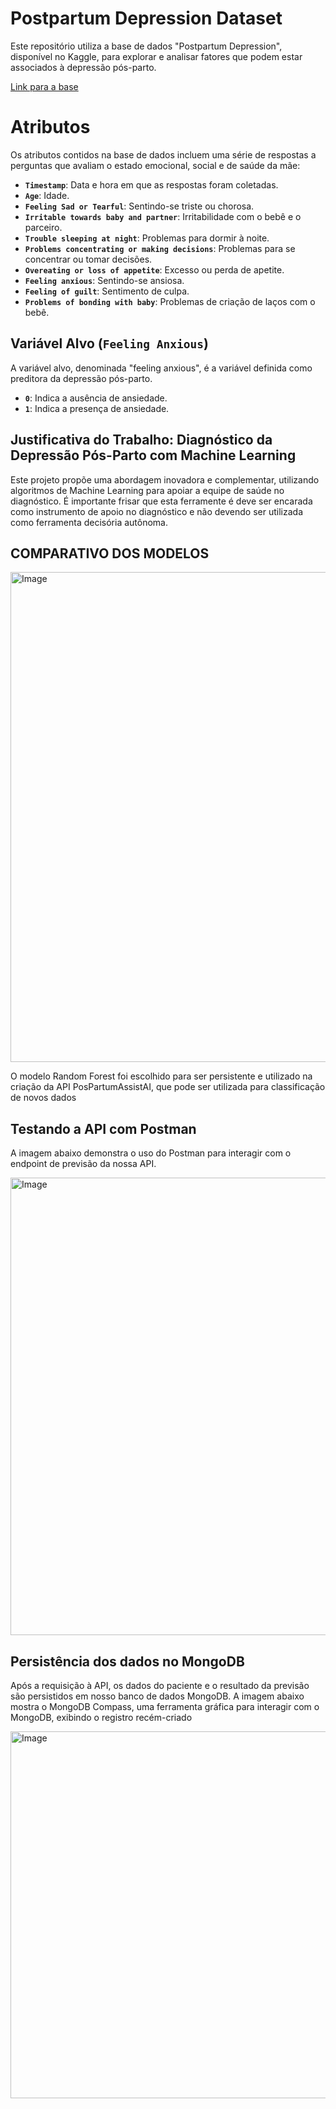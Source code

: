 <h1>Postpartum Depression Dataset</h1>
<p>Este repositório utiliza a base de dados "Postpartum Depression", disponível no Kaggle, para explorar e analisar fatores que podem estar associados à depressão pós-parto.</p>
<a href="https://www.kaggle.com/datasets/parvezalmuqtadir2348/postpartum-depression/data">Link para a base</a>
<h1>Atributos</h1>
<p>Os atributos contidos na base de dados incluem uma série de respostas a perguntas que avaliam o estado emocional, social e de saúde da mãe:</p>
<ul>
    <li><strong><code>Timestamp</code></strong>: Data e hora em que as respostas foram coletadas.</li>
    <li><strong><code>Age</code></strong>: Idade.</li>
    <li><strong><code>Feeling Sad or Tearful</code></strong>: Sentindo-se triste ou chorosa.</li>
    <li><strong><code>Irritable towards baby and partner</code></strong>: Irritabilidade com o bebê e o parceiro.</li>
    <li><strong><code>Trouble sleeping at night</code></strong>: Problemas para dormir à noite.</li>
    <li><strong><code>Problems concentrating or making decisions</code></strong>: Problemas para se concentrar ou tomar decisões.</li>
    <li><strong><code>Overeating or loss of appetite</code></strong>: Excesso ou perda de apetite.</li>
    <li><strong><code>Feeling anxious</code></strong>: Sentindo-se ansiosa.</li>
    <li><strong><code>Feeling of guilt</code></strong>: Sentimento de culpa.</li>
    <li><strong><code>Problems of bonding with baby</code></strong>: Problemas de criação de laços com o bebê.</li>
</ul>
<h2>Variável Alvo (<code>Feeling Anxious</code>)</h2>
<p>A variável alvo, denominada "feeling anxious", é a variável definida como preditora da depressão pós-parto.</p>
<ul>
        <li><strong><code>0</code></strong>: Indica a ausência de ansiedade.</li>
        <li><strong><code>1</code></strong>: Indica a presença de ansiedade.</li>
    </ul>
<h2>Justificativa do Trabalho: Diagnóstico da Depressão Pós-Parto com Machine Learning</h2>
<p>Este projeto propõe uma abordagem inovadora e complementar, utilizando algoritmos de Machine Learning para apoiar a equipe de saúde no diagnóstico. É importante frisar que esta ferramente é deve ser encarada como instrumento de apoio no diagnóstico e não devendo ser utilizada como ferramenta decisória autônoma. </p>
<h2>COMPARATIVO DOS MODELOS</h2>
<img width="1184" height="784" alt="Image" src="https://github.com/user-attachments/assets/4ef806b5-ae7d-4d4f-b5da-f2d710097ed4" />
<p>O modelo Random Forest foi escolhido para ser persistente e utilizado na criação da API PosPartumAssistAI, que pode ser utilizada para classificação de novos dados</p>
<h2>Testando a API com Postman</h2>
<p>A imagem abaixo demonstra o uso do Postman para interagir com o endpoint de previsão da nossa API.</p>
<img width="1442" height="732" alt="Image" src="https://github.com/user-attachments/assets/760f5e07-e467-4fe7-a507-8a6287e863a8" />
<h2>Persistência dos dados no MongoDB</h2>
<p>Após a requisição à API, os dados do paciente e o resultado da previsão são persistidos em nosso banco de dados MongoDB. A imagem abaixo mostra o MongoDB Compass, uma ferramenta gráfica para interagir com o MongoDB, exibindo o registro recém-criado</p>
<img width="1920" height="587" alt="Image" src="https://github.com/user-attachments/assets/85baa433-ac19-418e-8db7-1ebb0a87d71a" />

